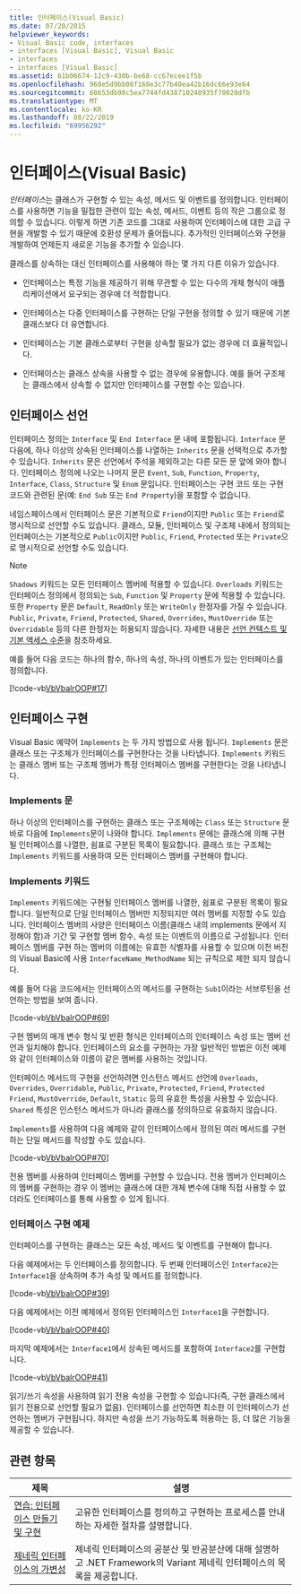 ```yaml
---
title: 인터페이스(Visual Basic)
ms.date: 07/20/2015
helpviewer_keywords:
- Visual Basic code, interfaces
- interfaces [Visual Basic], Visual Basic
- interfaces
- interfaces [Visual Basic]
ms.assetid: 61b06674-12c9-430b-be68-cc67ecee1f5b
ms.openlocfilehash: 968e5d9bb08f168e3c77b40ea42b16dc66e93e64
ms.sourcegitcommit: 68653db98c5ea7744fd438710248935f70020dfb
ms.translationtype: MT
ms.contentlocale: ko-KR
ms.lasthandoff: 08/22/2019
ms.locfileid: "69956292"
---
```

# <a name="interfaces-visual-basic"></a>인터페이스(Visual Basic)
*인터페이스*는 클래스가 구현할 수 있는 속성, 메서드 및 이벤트를 정의합니다. 인터페이스를 사용하면 기능을 밀접한 관련이 있는 속성, 메서드, 이벤트 등의 작은 그룹으로 정의할 수 있습니다. 이렇게 하면 기존 코드를 그대로 사용하여 인터페이스에 대한 고급 구현을 개발할 수 있기 때문에 호환성 문제가 줄어듭니다. 추가적인 인터페이스와 구현을 개발하여 언제든지 새로운 기능을 추가할 수 있습니다.  
  
 클래스를 상속하는 대신 인터페이스를 사용해야 하는 몇 가지 다른 이유가 있습니다.  
  
- 인터페이스는 특정 기능을 제공하기 위해 무관할 수 있는 다수의 개체 형식이 애플리케이션에서 요구되는 경우에 더 적합합니다.  
  
- 인터페이스는 다중 인터페이스를 구현하는 단일 구현을 정의할 수 있기 때문에 기본 클래스보다 더 유연합니다.  
  
- 인터페이스는 기본 클래스로부터 구현을 상속할 필요가 없는 경우에 더 효율적입니다.  
  
- 인터페이스는 클래스 상속을 사용할 수 없는 경우에 유용합니다. 예를 들어 구조체는 클래스에서 상속할 수 없지만 인터페이스를 구현할 수는 있습니다.  
  
## <a name="declaring-interfaces"></a>인터페이스 선언  
 인터페이스 정의는 `Interface` 및 `End Interface` 문 내에 포함됩니다. `Interface` 문 다음에, 하나 이상의 상속된 인터페이스를 나열하는 `Inherits` 문을 선택적으로 추가할 수 있습니다. `Inherits` 문은 선언에서 주석을 제외하고는 다른 모든 문 앞에 와야 합니다. 인터페이스 정의에 나오는 나머지 문은 `Event`, `Sub`, `Function`, `Property`, `Interface`, `Class`, `Structure` 및 `Enum` 문입니다. 인터페이스는 구현 코드 또는 구현 코드와 관련된 문(예: `End Sub` 또는 `End Property`)을 포함할 수 없습니다.  
  
 네임스페이스에서 인터페이스 문은 기본적으로 `Friend`이지만 `Public` 또는 `Friend`로 명시적으로 선언할 수도 있습니다. 클래스, 모듈, 인터페이스 및 구조체 내에서 정의되는 인터페이스는 기본적으로 `Public`이지만 `Public`, `Friend`, `Protected` 또는 `Private`으로 명시적으로 선언할 수도 있습니다.  
  
> [!NOTE]
> `Shadows` 키워드는 모든 인터페이스 멤버에 적용할 수 있습니다. `Overloads` 키워드는 인터페이스 정의에서 정의되는 `Sub`, `Function` 및 `Property` 문에 적용할 수 있습니다. 또한 `Property` 문은 `Default`, `ReadOnly` 또는 `WriteOnly` 한정자를 가질 수 있습니다. `Public`, `Private`, `Friend`, `Protected`, `Shared`, `Overrides`, `MustOverride` 또는 `Overridable` 등의 다른 한정자는 허용되지 않습니다. 자세한 내용은 [선언 컨텍스트 및 기본 액세스 수준](../../../../visual-basic/language-reference/statements/declaration-contexts-and-default-access-levels.md)을 참조하세요.  
  
 예를 들어 다음 코드는 하나의 함수, 하나의 속성, 하나의 이벤트가 있는 인터페이스를 정의합니다.  
  
 [!code-vb[VbVbalrOOP#17](~/samples/snippets/visualbasic/VS_Snippets_VBCSharp/VbVbalrOOP/VB/OOP.vb#17)]  
  
## <a name="implementing-interfaces"></a>인터페이스 구현  
 Visual Basic 예약어 `Implements` 는 두 가지 방법으로 사용 됩니다. `Implements` 문은 클래스 또는 구조체가 인터페이스를 구현한다는 것을 나타냅니다. `Implements` 키워드는 클래스 멤버 또는 구조체 멤버가 특정 인터페이스 멤버를 구현한다는 것을 나타냅니다.  
  
### <a name="implements-statement"></a>Implements 문  
 하나 이상의 인터페이스를 구현하는 클래스 또는 구조체에는 `Class` 또는 `Structure` 문 바로 다음에 `Implements`문이 나와야 합니다. `Implements` 문에는 클래스에 의해 구현될 인터페이스를 나열한, 쉼표로 구분된 목록이 필요합니다. 클래스 또는 구조체는 `Implements` 키워드를 사용하여 모든 인터페이스 멤버를 구현해야 합니다.  
  
### <a name="implements-keyword"></a>Implements 키워드  
 `Implements` 키워드에는 구현될 인터페이스 멤버를 나열한, 쉼표로 구분된 목록이 필요합니다. 일반적으로 단일 인터페이스 멤버만 지정되지만 여러 멤버를 지정할 수도 있습니다. 인터페이스 멤버의 사양은 인터페이스 이름(클래스 내의 implements 문에서 지정해야 함)과 기간 및 구현할 멤버 함수, 속성 또는 이벤트의 이름으로 구성됩니다. 인터페이스 멤버를 구현 하는 멤버의 이름에는 유효한 식별자를 사용할 수 있으며 이전 버전의 Visual Basic에 사용 `InterfaceName_MethodName` 되는 규칙으로 제한 되지 않습니다.  
  
 예를 들어 다음 코드에서는 인터페이스의 메서드를 구현하는 `Sub1`이라는 서브루틴을 선언하는 방법을 보여 줍니다.  
  
 [!code-vb[VbVbalrOOP#69](~/samples/snippets/visualbasic/VS_Snippets_VBCSharp/VbVbalrOOP/VB/OOP.vb#69)]  
  
 구현 멤버의 매개 변수 형식 및 반환 형식은 인터페이스의 인터페이스 속성 또는 멤버 선언과 일치해야 합니다. 인터페이스의 요소를 구현하는 가장 일반적인 방법은 이전 예제와 같이 인터페이스와 이름이 같은 멤버를 사용하는 것입니다.  
  
 인터페이스 메서드의 구현을 선언하려면 인스턴스 메서드 선언에 `Overloads`, `Overrides`, `Overridable`, `Public`, `Private`, `Protected`, `Friend`, `Protected Friend`, `MustOverride`, `Default`, `Static` 등의 유효한 특성을 사용할 수 있습니다. `Shared` 특성은 인스턴스 메서드가 아니라 클래스를 정의하므로 유효하지 않습니다.  
  
 `Implements`를 사용하여 다음 예제와 같이 인터페이스에서 정의된 여러 메서드를 구현하는 단일 메서드를 작성할 수도 있습니다.  
  
 [!code-vb[VbVbalrOOP#70](~/samples/snippets/visualbasic/VS_Snippets_VBCSharp/VbVbalrOOP/VB/OOP.vb#70)]  
  
 전용 멤버를 사용하여 인터페이스 멤버를 구현할 수 있습니다. 전용 멤버가 인터페이스의 멤버를 구현하는 경우 이 멤버는 클래스에 대한 개체 변수에 대해 직접 사용할 수 없더라도 인터페이스를 통해 사용할 수 있게 됩니다.  
  
### <a name="interface-implementation-examples"></a>인터페이스 구현 예제  
 인터페이스를 구현하는 클래스는 모든 속성, 메서드 및 이벤트를 구현해야 합니다.  
  
 다음 예제에서는 두 인터페이스를 정의합니다. 두 번째 인터페이스인 `Interface2`는 `Interface1`을 상속하며 추가 속성 및 메서드를 정의합니다.  
  
 [!code-vb[VbVbalrOOP#39](~/samples/snippets/visualbasic/VS_Snippets_VBCSharp/VbVbalrOOP/VB/OOP.vb#39)]  
  
 다음 예제에서는 이전 예제에서 정의된 인터페이스인 `Interface1`을 구현합니다.  
  
 [!code-vb[VbVbalrOOP#40](~/samples/snippets/visualbasic/VS_Snippets_VBCSharp/VbVbalrOOP/VB/OOP.vb#40)]  
  
 마지막 예제에서는 `Interface1`에서 상속된 메서드를 포함하여 `Interface2`를 구현합니다.  
  
 [!code-vb[VbVbalrOOP#41](~/samples/snippets/visualbasic/VS_Snippets_VBCSharp/VbVbalrOOP/VB/OOP.vb#41)]  
  
 읽기/쓰기 속성을 사용하여 읽기 전용 속성을 구현할 수 있습니다(즉, 구현 클래스에서 읽기 전용으로 선언할 필요가 없음).  인터페이스를 선언하면 최소한 이 인터페이스가 선언하는 멤버가 구현됩니다. 하지만 속성을 쓰기 가능하도록 허용하는 등, 더 많은 기능을 제공할 수 있습니다.  
  
## <a name="related-topics"></a>관련 항목  
  
|제목|설명|  
|-----------|-----------------|  
|[연습: 인터페이스 만들기 및 구현](../../../../visual-basic/programming-guide/language-features/interfaces/walkthrough-creating-and-implementing-interfaces.md)|고유한 인터페이스를 정의하고 구현하는 프로세스를 안내하는 자세한 절차를 설명합니다.|  
|[제네릭 인터페이스의 가변성](../../concepts/covariance-contravariance/variance-in-generic-interfaces.md)|제네릭 인터페이스의 공분산 및 반공분산에 대해 설명하고 .NET Framework의 Variant 제네릭 인터페이스의 목록을 제공합니다.|
